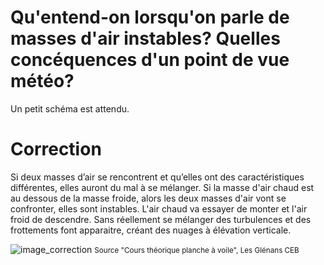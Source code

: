 ﻿# Qu'entend-on lorsqu'on parle de masses d'air instables? Quelles concéquences d'un point de vue météo?
Un petit schéma est attendu.

# Correction
Si deux masses d’air se rencontrent et qu’elles ont des caractéristiques différentes, elles auront du mal à se mélanger. Si la masse d'air chaud est au dessous de la masse froide, alors les deux masses d'air vont se confronter, elles sont instables. L'air chaud va essayer de monter et l'air froid de descendre. Sans réellement se mélanger des turbulences et des frottements font apparaitre, créant des nuages à élévation verticale.

![image_correction](./images/air_instable.png)
<small>Source "Cours théorique planche à voile", Les Glénans CEB </small>